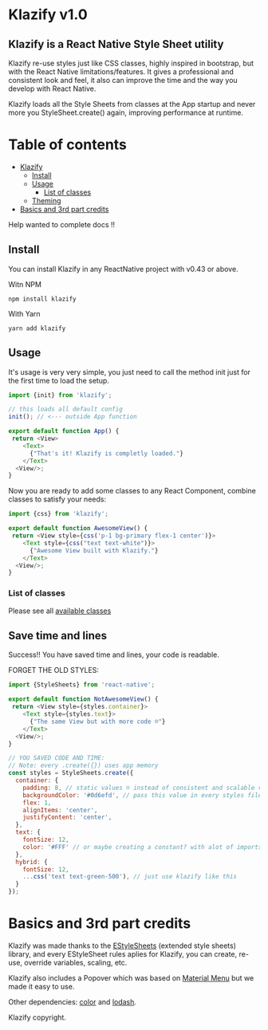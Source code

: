 # Klazify v1.0

## Klazify is a React Native Style Sheet utility

Klazify re-use styles just like CSS classes, highly inspired in bootstrap, but with the React Native
limitations/features. It gives a professional and consistent look and feel, it also can improve the time and the way you
develop with React Native.

Klazify loads all the Style Sheets from classes at the App startup and never more you StyleSheet.create() again,
improving performance at runtime.

# Table of contents

- [Klazify](#klazify-v10)
    - [Install](#install)
    - [Usage](#usage)
        - [List of classes](#list-of-classes)
    - [Theming](#theming)
- [Basics and 3rd part credits](#basics-and-3rd-part-credits)

Help wanted to complete docs !!

## Install

You can install Klazify in any ReactNative project with v0.43 or above.

Witn NPM

`npm install klazify`

With Yarn

`yarn add klazify`

## Usage

It's usage is very very simple, you just need to call the method init just for the first time to load the setup.

```javascript 
import {init} from 'klazify';

// this loads all default config
init(); // <--- outside App function

export default function App() {
 return <View>
    <Text>
      {"That's it! Klazify is completly loaded."}
    </Text>
  <View/>;
}
```

Now you are ready to add some classes to any React Component, combine classes to satisfy your needs:

```javascript 
import {css} from 'klazify';

export default function AwesomeView() {
 return <View style={css('p-1 bg-primary flex-1 center')}>
    <Text style={css("text text-white")}>
      {"Awesome View built with Klazify."}
    </Text>
  <View/>;
}
```

### List of classes

Please see all [available classes](https://github.com/ningacoding/klazify/tree/main/modules)

## Save time and lines

Success!! You have saved time and lines, your code is readable.

FORGET THE OLD STYLES:
```javascript 
import {StyleSheets} from 'react-native';

export default function NotAwesomeView() {
 return <View style={styles.container}>
    <Text style={styles.text}>
      {"The same View but with more code ☹️"}
    </Text>
  <View/>;
}

// YOU SAVED CODE AND TIME:
// Note: every .create({}) uses app memory
const styles = StyleSheets.create({
  container: {
    padding: 8, // static values ☹️ instead of consistent and scalable values
    backgroundColor: '#0d6efd', // pass this value in every styles files ☹️
    flex: 1,
    alignItems: 'center',
    justifyContent: 'center',
  },
  text: {
    fontSize: 12,
    color: '#FFF' // or maybe creating a constant? with alot of imports ☹️
  },
  hybrid: {
    fontSize: 12,
    ...css('text text-green-500'), // just use klazify like this
  }
});
```

# Basics and 3rd part credits

Klazify was made thanks to the [EStyleSheets](https://github.com/vitalets/react-native-extended-stylesheet) (extended
style sheets) library, and every EStyleSheet rules aplies for Klazify, you can create, re-use, override variables,
scaling, etc.

Klazify also includes a Popover which was based on [Material Menu](https://github.com/mxck/react-native-material-menu)
but we made it easy to use.

Other dependencies: [color](https://www.npmjs.com/package/color) and [lodash](https://www.npmjs.com/package/lodash).

Klazify copyright.
